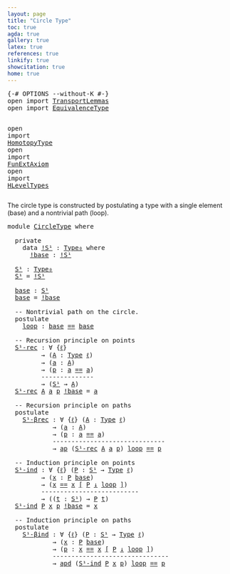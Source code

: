 ```yaml
---
layout: page
title: "Circle Type"
toc: true
agda: true
gallery: true
latex: true
references: true
linkify: true
showcitation: true
home: true
---
```


<div class="hide" >
<pre class="Agda">
<a id="185" class="Symbol">{-#</a> <a id="189" class="Keyword">OPTIONS</a> <a id="197" class="Pragma">--without-K</a> <a id="209" class="Symbol">#-}</a>
<a id="213" class="Keyword">open</a> <a id="218" class="Keyword">import</a> <a id="225" href="TransportLemmas.html" class="Module">TransportLemmas</a>
<a id="241" class="Keyword">open</a> <a id="246" class="Keyword">import</a> <a id="253" href="EquivalenceType.html" class="Module">EquivalenceType</a>

<a id="270" class="Keyword">open</a> <a id="275" class="Keyword">import</a> <a id="282" href="HomotopyType.html" class="Module">HomotopyType</a>
<a id="295" class="Keyword">open</a> <a id="300" class="Keyword">import</a> <a id="307" href="FunExtAxiom.html" class="Module">FunExtAxiom</a>
<a id="319" class="Keyword">open</a> <a id="324" class="Keyword">import</a> <a id="331" href="HLevelTypes.html" class="Module">HLevelTypes</a>
</pre>
</div>

The circle type is constructed by postulating a type with
a single element (base) and a nontrivial path (loop).

<pre class="Agda">
<a id="488" class="Keyword">module</a> <a id="495" href="CircleType.html" class="Module">CircleType</a> <a id="506" class="Keyword">where</a>

  <a id="515" class="Keyword">private</a>
    <a id="527" class="Keyword">data</a> <a id="!S¹"></a><a id="532" href="CircleType.html#532" class="Datatype">!S¹</a> <a id="536" class="Symbol">:</a> <a id="538" href="Intro.html#1672" class="Function">Type₀</a> <a id="544" class="Keyword">where</a>
      <a id="!S¹.!base"></a><a id="556" href="CircleType.html#556" class="InductiveConstructor">!base</a> <a id="562" class="Symbol">:</a> <a id="564" href="CircleType.html#532" class="Datatype">!S¹</a>

  <a id="S¹"></a><a id="571" href="CircleType.html#571" class="Function">S¹</a> <a id="574" class="Symbol">:</a> <a id="576" href="Intro.html#1672" class="Function">Type₀</a>
  <a id="584" href="CircleType.html#571" class="Function">S¹</a> <a id="587" class="Symbol">=</a> <a id="589" href="CircleType.html#532" class="Datatype">!S¹</a>

  <a id="base"></a><a id="596" href="CircleType.html#596" class="Function">base</a> <a id="601" class="Symbol">:</a> <a id="603" href="CircleType.html#571" class="Function">S¹</a>
  <a id="608" href="CircleType.html#596" class="Function">base</a> <a id="613" class="Symbol">=</a> <a id="615" href="CircleType.html#556" class="InductiveConstructor">!base</a>

  <a id="624" class="Comment">-- Nontrivial path on the circle.</a>
  <a id="660" class="Keyword">postulate</a>
    <a id="loop"></a><a id="674" href="CircleType.html#674" class="Postulate">loop</a> <a id="679" class="Symbol">:</a> <a id="681" href="CircleType.html#596" class="Function">base</a> <a id="686" href="EqualityType.html#1038" class="Datatype Operator">==</a> <a id="689" href="CircleType.html#596" class="Function">base</a>

  <a id="697" class="Comment">-- Recursion principle on points</a>
  <a id="S¹-rec"></a><a id="732" href="CircleType.html#732" class="Function">S¹-rec</a> <a id="739" class="Symbol">:</a> <a id="741" class="Symbol">∀</a> <a id="743" class="Symbol">{</a><a id="744" href="CircleType.html#744" class="Bound">ℓ</a><a id="745" class="Symbol">}</a>
         <a id="756" class="Symbol">→</a> <a id="758" class="Symbol">(</a><a id="759" href="CircleType.html#759" class="Bound">A</a> <a id="761" class="Symbol">:</a> <a id="763" href="Intro.html#1593" class="Function">Type</a> <a id="768" href="CircleType.html#744" class="Bound">ℓ</a><a id="769" class="Symbol">)</a>
         <a id="780" class="Symbol">→</a> <a id="782" class="Symbol">(</a><a id="783" href="CircleType.html#783" class="Bound">a</a> <a id="785" class="Symbol">:</a> <a id="787" href="CircleType.html#759" class="Bound">A</a><a id="788" class="Symbol">)</a>
         <a id="799" class="Symbol">→</a> <a id="801" class="Symbol">(</a><a id="802" href="CircleType.html#802" class="Bound">p</a> <a id="804" class="Symbol">:</a> <a id="806" href="CircleType.html#783" class="Bound">a</a> <a id="808" href="EqualityType.html#1038" class="Datatype Operator">==</a> <a id="811" href="CircleType.html#783" class="Bound">a</a><a id="812" class="Symbol">)</a>
         <a id="823" class="Comment">--------------</a>
         <a id="847" class="Symbol">→</a> <a id="849" class="Symbol">(</a><a id="850" href="CircleType.html#571" class="Function">S¹</a> <a id="853" class="Symbol">→</a> <a id="855" href="CircleType.html#759" class="Bound">A</a><a id="856" class="Symbol">)</a>
  <a id="860" href="CircleType.html#732" class="Function">S¹-rec</a> <a id="867" href="CircleType.html#867" class="Bound">A</a> <a id="869" href="CircleType.html#869" class="Bound">a</a> <a id="871" href="CircleType.html#871" class="Bound">p</a> <a id="873" href="CircleType.html#556" class="InductiveConstructor">!base</a> <a id="879" class="Symbol">=</a> <a id="881" href="CircleType.html#869" class="Bound">a</a>

  <a id="886" class="Comment">-- Recursion principle on paths</a>
  <a id="920" class="Keyword">postulate</a>
    <a id="S¹-βrec"></a><a id="934" href="CircleType.html#934" class="Postulate">S¹-βrec</a> <a id="942" class="Symbol">:</a> <a id="944" class="Symbol">∀</a> <a id="946" class="Symbol">{</a><a id="947" href="CircleType.html#947" class="Bound">ℓ</a><a id="948" class="Symbol">}</a> <a id="950" class="Symbol">(</a><a id="951" href="CircleType.html#951" class="Bound">A</a> <a id="953" class="Symbol">:</a> <a id="955" href="Intro.html#1593" class="Function">Type</a> <a id="960" href="CircleType.html#947" class="Bound">ℓ</a><a id="961" class="Symbol">)</a>
            <a id="975" class="Symbol">→</a> <a id="977" class="Symbol">(</a><a id="978" href="CircleType.html#978" class="Bound">a</a> <a id="980" class="Symbol">:</a> <a id="982" href="CircleType.html#951" class="Bound">A</a><a id="983" class="Symbol">)</a>
            <a id="997" class="Symbol">→</a> <a id="999" class="Symbol">(</a><a id="1000" href="CircleType.html#1000" class="Bound">p</a> <a id="1002" class="Symbol">:</a> <a id="1004" href="CircleType.html#978" class="Bound">a</a> <a id="1006" href="EqualityType.html#1038" class="Datatype Operator">==</a> <a id="1009" href="CircleType.html#978" class="Bound">a</a><a id="1010" class="Symbol">)</a>
            <a id="1024" class="Comment">------------------------------</a>
            <a id="1067" class="Symbol">→</a> <a id="1069" href="AlgebraOnPaths.html#454" class="Function">ap</a> <a id="1072" class="Symbol">(</a><a id="1073" href="CircleType.html#732" class="Function">S¹-rec</a> <a id="1080" href="CircleType.html#951" class="Bound">A</a> <a id="1082" href="CircleType.html#978" class="Bound">a</a> <a id="1084" href="CircleType.html#1000" class="Bound">p</a><a id="1085" class="Symbol">)</a> <a id="1087" href="CircleType.html#674" class="Postulate">loop</a> <a id="1092" href="EqualityType.html#1038" class="Datatype Operator">==</a> <a id="1095" href="CircleType.html#1000" class="Bound">p</a>

  <a id="1100" class="Comment">-- Induction principle on points</a>
  <a id="S¹-ind"></a><a id="1135" href="CircleType.html#1135" class="Function">S¹-ind</a> <a id="1142" class="Symbol">:</a> <a id="1144" class="Symbol">∀</a> <a id="1146" class="Symbol">{</a><a id="1147" href="CircleType.html#1147" class="Bound">ℓ</a><a id="1148" class="Symbol">}</a> <a id="1150" class="Symbol">(</a><a id="1151" href="CircleType.html#1151" class="Bound">P</a> <a id="1153" class="Symbol">:</a> <a id="1155" href="CircleType.html#571" class="Function">S¹</a> <a id="1158" class="Symbol">→</a> <a id="1160" href="Intro.html#1593" class="Function">Type</a> <a id="1165" href="CircleType.html#1147" class="Bound">ℓ</a><a id="1166" class="Symbol">)</a>
         <a id="1177" class="Symbol">→</a> <a id="1179" class="Symbol">(</a><a id="1180" href="CircleType.html#1180" class="Bound">x</a> <a id="1182" class="Symbol">:</a> <a id="1184" href="CircleType.html#1151" class="Bound">P</a> <a id="1186" href="CircleType.html#596" class="Function">base</a><a id="1190" class="Symbol">)</a>
         <a id="1201" class="Symbol">→</a> <a id="1203" class="Symbol">(</a><a id="1204" href="CircleType.html#1180" class="Bound">x</a> <a id="1206" href="Transport.html#1928" class="Function">==</a> <a id="1209" href="CircleType.html#1180" class="Bound">x</a> <a id="1211" href="Transport.html#1928" class="Function">[</a> <a id="1213" href="CircleType.html#1151" class="Bound">P</a> <a id="1215" href="Transport.html#1928" class="Function">↓</a> <a id="1217" href="CircleType.html#674" class="Postulate">loop</a> <a id="1222" href="Transport.html#1928" class="Function">]</a><a id="1223" class="Symbol">)</a>
         <a id="1234" class="Comment">--------------------------</a>
         <a id="1270" class="Symbol">→</a> <a id="1272" class="Symbol">((</a><a id="1274" href="CircleType.html#1274" class="Bound">t</a> <a id="1276" class="Symbol">:</a> <a id="1278" href="CircleType.html#571" class="Function">S¹</a><a id="1280" class="Symbol">)</a> <a id="1282" class="Symbol">→</a> <a id="1284" href="CircleType.html#1151" class="Bound">P</a> <a id="1286" href="CircleType.html#1274" class="Bound">t</a><a id="1287" class="Symbol">)</a>
  <a id="1291" href="CircleType.html#1135" class="Function">S¹-ind</a> <a id="1298" href="CircleType.html#1298" class="Bound">P</a> <a id="1300" href="CircleType.html#1300" class="Bound">x</a> <a id="1302" href="CircleType.html#1302" class="Bound">p</a> <a id="1304" href="CircleType.html#556" class="InductiveConstructor">!base</a> <a id="1310" class="Symbol">=</a> <a id="1312" href="CircleType.html#1300" class="Bound">x</a>

  <a id="1317" class="Comment">-- Induction principle on paths</a>
  <a id="1351" class="Keyword">postulate</a>
    <a id="S¹-βind"></a><a id="1365" href="CircleType.html#1365" class="Postulate">S¹-βind</a> <a id="1373" class="Symbol">:</a> <a id="1375" class="Symbol">∀</a> <a id="1377" class="Symbol">{</a><a id="1378" href="CircleType.html#1378" class="Bound">ℓ</a><a id="1379" class="Symbol">}</a> <a id="1381" class="Symbol">(</a><a id="1382" href="CircleType.html#1382" class="Bound">P</a> <a id="1384" class="Symbol">:</a> <a id="1386" href="CircleType.html#571" class="Function">S¹</a> <a id="1389" class="Symbol">→</a> <a id="1391" href="Intro.html#1593" class="Function">Type</a> <a id="1396" href="CircleType.html#1378" class="Bound">ℓ</a><a id="1397" class="Symbol">)</a>
            <a id="1411" class="Symbol">→</a> <a id="1413" class="Symbol">(</a><a id="1414" href="CircleType.html#1414" class="Bound">x</a> <a id="1416" class="Symbol">:</a> <a id="1418" href="CircleType.html#1382" class="Bound">P</a> <a id="1420" href="CircleType.html#596" class="Function">base</a><a id="1424" class="Symbol">)</a>
            <a id="1438" class="Symbol">→</a> <a id="1440" class="Symbol">(</a><a id="1441" href="CircleType.html#1441" class="Bound">p</a> <a id="1443" class="Symbol">:</a> <a id="1445" href="CircleType.html#1414" class="Bound">x</a> <a id="1447" href="Transport.html#1928" class="Function">==</a> <a id="1450" href="CircleType.html#1414" class="Bound">x</a> <a id="1452" href="Transport.html#1928" class="Function">[</a> <a id="1454" href="CircleType.html#1382" class="Bound">P</a> <a id="1456" href="Transport.html#1928" class="Function">↓</a> <a id="1458" href="CircleType.html#674" class="Postulate">loop</a> <a id="1463" href="Transport.html#1928" class="Function">]</a><a id="1464" class="Symbol">)</a>
            <a id="1478" class="Comment">-------------------------------</a>
            <a id="1522" class="Symbol">→</a> <a id="1524" href="TransportLemmas.html#11609" class="Function">apd</a> <a id="1528" class="Symbol">(</a><a id="1529" href="CircleType.html#1135" class="Function">S¹-ind</a> <a id="1536" href="CircleType.html#1382" class="Bound">P</a> <a id="1538" href="CircleType.html#1414" class="Bound">x</a> <a id="1540" href="CircleType.html#1441" class="Bound">p</a><a id="1541" class="Symbol">)</a> <a id="1543" href="CircleType.html#674" class="Postulate">loop</a> <a id="1548" href="EqualityType.html#1038" class="Datatype Operator">==</a> <a id="1551" href="CircleType.html#1441" class="Bound">p</a>

</pre>
